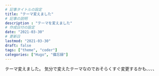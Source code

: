 ```yaml
---
# 記事タイトルの設定
title: "テーマ変えました"
# 記事の説明
description : "テーマを変えました"
# 作成日付の設定
date: "2021-03-30"
# 更新日
lastmod: "2021-03-30"
draft: false
tags: ["theme", "coder"]
categories: ["Hugo", "備忘録"]
---
```

テーマ変えました。
気分で変えたテーマなのでおそらくすぐ変更するかも、、、、

